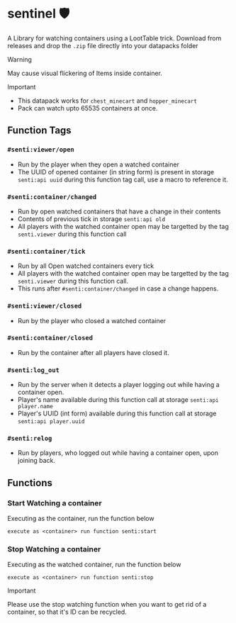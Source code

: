 # sentinel 🛡️
A Library for watching containers using a LootTable trick.
Download from releases and drop the ``.zip`` file directly into your datapacks folder

>[!Warning]
>May cause visual flickering of Items inside container.

>[!Important]
>* This datapack works for ``chest_minecart`` and ``hopper_minecart``
>* Pack can watch upto 65535 containers at once.

## Function Tags

### ``#senti:viewer/open``
* Run by the player when they open a watched container
* The UUID of opened container (in string form) is present in storage ``senti:api uuid`` during this function tag call, use a macro to reference it.


### ``#senti:container/changed``
* Run by open watched containers that have a change in their contents
* Contents of previous tick in storage ``senti:api old``
* All players with the watched container open may be targetted by the tag ``senti.viewer`` during this function call

### ``#senti:container/tick``
* Run by all Open watched containers every tick
* All players with the watched container open may be targetted by the tag ``senti.viewer`` during this function call.
* This runs after ``#senti:container/changed`` in case a change happens.


### ``#senti:viewer/closed``
* Run by the player who closed a watched container


### ``#senti:container/closed``
* Run by the container after all players have closed it.

### ``#senti:log_out``
* Run by the server when it detects a player logging out while having a container open.
* Player's name available during this function call at storage ``senti:api player.name``
* Player's UUID (int form) available during this function call at storage ``senti:api player.uuid``

### ``#senti:relog``
* Run by players, who logged out while having a container open, upon joining back.

## Functions

### Start Watching a container
Executing as the container, run the function below
```mcfunction
execute as <container> run function senti:start
```

### Stop Watching a container
Executing as the watched container, run the function below
```mcfunction
execute as <container> run function senti:stop
```
> [!Important]
> Please use the stop watching function when you want to get rid of a container, so that it's ID can be recycled.
